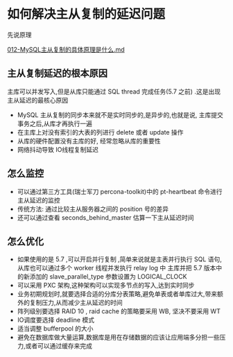 # 如何解决主从复制的延迟问题

先说原理

 [012-MySQL主从复制的具体原理是什么.md](012-MySQL主从复制的具体原理是什么.md) 

## 主从复制延迟的根本原因

主库可以并发写入,但是从库只能通过 SQL thread 完成任务(5.7 之前) .这是出现主从延迟的最核心原因

- MySQL 主从复制的同步本来就不是实时同步的,是异步的,也就是说, 主库提交事务之后,从库才再执行一遍
- 在主库上对没有索引的大表的列进行 delete 或者 update 操作
- 从库的硬件配置没有主库的好, 经常忽略从库的重要性
- 网络抖动导致 IO线程复制延迟

## 怎么监控

- 可以通过第三方工具(瑞士军刀 percona-toolkit)中的 pt-heartbeat 命令进行主从延迟的监控
- 传统方法: 通过比较主从服务器之间的 position 号的差异
- 还可以通过查看 seconds_behind_master 估算一下主从延迟时间

## 怎么优化

- 如果使用的是 5.7 ,可以开启并行复制 ,简单来说就是主表并行执行 SQL 语句,从库也可以通过多个 worker 线程并发执行 relay log 中 主库并把 5.7 版本中的新添加的 slave_parallel_type 参数设置为 LOGICAL_CLOCK 
- 可以采用 PXC 架构,这种架构可以实现多节点的写入,达到实时同步
- 业务初期规划时,就要选择合适的分库分表策略,避免单表或者单库过大,带来额外的复制压力,从而减少主从延迟的时间
- 阵列级别要选择 RAID 10 , raid cache 的策略要采用 WB, 坚决不要采用 WT
- IO调度要选择 deadline 模式
- 适当调整 bufferpool 的大小
- 避免在数据库做大量运算,数据库是用在存储数据的应该让应用端多分担一些压力,或者可以通过缓存来完成

## 